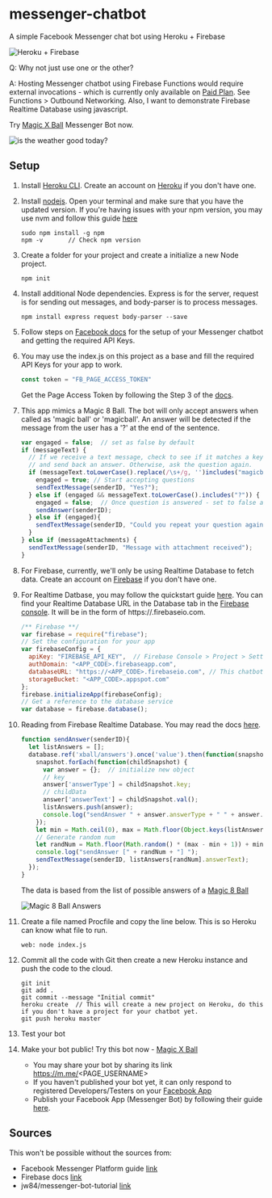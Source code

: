 # messenger-chatbot
A simple Facebook Messenger chat bot using Heroku + Firebase

![](https://github.com/omatt/messenger-chatbot/blob/master/res/heroku_firebase.png "Heroku + Firebase")

Q: Why not just use one or the other?

A: Hosting Messenger chatbot using Firebase Functions would require external invocations - which is currently only available on [Paid Plan](https://firebase.google.com/pricing/). See Functions > Outbound Networking. Also, I want to demonstrate Firebase Realtime Database using javascript.

Try [Magic X Ball](https://m.me/magicxball) Messenger Bot now.

![](https://github.com/omatt/messenger-chatbot/blob/master/res/sample_chat.PNG "is the weather good today?")

## Setup
1. Install [Heroku CLI](https://devcenter.heroku.com/articles/heroku-cli). Create an account on [Heroku](https://www.heroku.com/) if you don't have one.
2. Install [nodejs](https://nodejs.org/en/download/). Open your terminal and make sure that you have the updated version. If you're having issues with your npm version, you may use nvm and follow this guide [here](https://github.com/creationix/nvm)

    ```
    sudo npm install -g npm 
    npm -v       // Check npm version
    ```
3. Create a folder for your project and create a initialize a new Node project.

    ```
    npm init
    ```
4. Install additional Node dependencies. Express is for the server, request is for sending out messages, and body-parser is to process messages.

    ```
    npm install express request body-parser --save
    ```
5. Follow steps on [Facebook docs](https://developers.facebook.com/docs/messenger-platform/guides/quick-start) for the setup of your Messenger chatbot and getting the required API Keys. 

6. You may use the index.js on this project as a base and fill the required API Keys for your app to work.

    ``` javascript
    const token = "FB_PAGE_ACCESS_TOKEN"
    ```
    Get the Page Access Token by following the Step 3 of the [docs](https://developers.facebook.com/docs/messenger-platform/guides/quick-start).

7. This app mimics a Magic 8 Ball. The bot will only accept answers when called as 'magic ball' or 'magicball'. An answer will be detected if the message from the user has a '?' at the end of the sentence.

    ``` javascript
    var engaged = false;  // set as false by default
    if (messageText) {
      // If we receive a text message, check to see if it matches a keyword
      // and send back an answer. Otherwise, ask the question again.
      if (messageText.toLowerCase().replace(/\s+/g, '')includes("magicball")){
        engaged = true; // Start accepting questions
        sendTextMessage(senderID, "Yes?");
      } else if (engaged && messageText.toLowerCase().includes("?")) {
        engaged = false;  // Once question is answered - set to false again
        sendAnswer(senderID);
      } else if (engaged){
        sendTextMessage(senderID, "Could you repeat your question again?");
      }
    } else if (messageAttachments) {
      sendTextMessage(senderID, "Message with attachment received");
    }
    ```

8. For Firebase, currently, we'll only be using Realtime Database to fetch data. Create an account on [Firebase](https://firebase.google.com/) if you don't have one.

9. For Realtime Datbase, you may follow the quickstart guide [here](https://firebase.google.com/docs/database/web/start). You can find your Realtime Database URL in the Database tab in the [Firebase console](https://console.firebase.google.com). It will be in the form of https://<databaseName>.firebaseio.com.

    ``` javascript
    /** Firebase **/
    var firebase = require("firebase");
    // Set the configuration for your app
    var firebaseConfig = {
      apiKey: "FIREBASE_API_KEY",  // Firebase Console > Project > Settings > Web API Key
      authDomain: "<APP_CODE>.firebaseapp.com",
      databaseURL: "https://<APP_CODE>.firebaseio.com",	// This chatbot only utilizes Firebase RTDB
      storageBucket: "<APP_CODE>.appspot.com"
    };
    firebase.initializeApp(firebaseConfig);
    // Get a reference to the database service
    var database = firebase.database();
    ```
    
10. Reading from Firebase Realtime Database. You may read the docs [here](https://firebase.google.com/docs/database/web/read-and-write#read_data_once).

    ``` javascript
    function sendAnswer(senderID){
      let listAnswers = [];
      database.ref('xball/answers').once('value').then(function(snapshot) {
        snapshot.forEach(function(childSnapshot) {
          var answer = {};	// initialize new object
          // key
          answer['answerType'] = childSnapshot.key;
          // childData
          answer['answerText'] = childSnapshot.val();
          listAnswers.push(answer);
          console.log("sendAnswer " + answer.answerType + " " + answer.answerText);
        });
        let min = Math.ceil(0), max = Math.floor(Object.keys(listAnswers).length);
        // Generate random num
        let randNum = Math.floor(Math.random() * (max - min + 1)) + min;
        console.log("sendAnswer [" + randNum + "] ");
        sendTextMessage(senderID, listAnswers[randNum].answerText);
      });
    }
    ```
    The data is based from the list of possible answers of a [Magic 8 Ball](https://en.wikipedia.org/wiki/Magic_8-Ball)
    
    ![](https://github.com/omatt/messenger-chatbot/blob/master/res/sample_db.png "Magic 8 Ball Answers")
    
11. Create a file named Procfile and copy the line below. This is so Heroku can know what file to run.

    ```
    web: node index.js
    ```
    
12. Commit all the code with Git then create a new Heroku instance and push the code to the cloud.
    
    ```
    git init
    git add .
    git commit --message "Initial commit"
    heroku create  // This will create a new project on Heroku, do this if you don't have a project for your chatbot yet.
    git push heroku master
    ```

13. Test your bot

14. Make your bot public! Try this bot now - [Magic X Ball](https://m.me/magicxball)
    * You may share your bot by sharing its link https://m.me/<PAGE_USERNAME>
    * If you haven't published your bot yet, it can only respond to registered Developers/Testers on your [Facebook App](https://developers.facebook.com/apps/APP_ID/roles/)
    * Publish your Facebook App (Messenger Bot) by following their guide [here](https://developers.facebook.com/docs/messenger-platform/product-overview/launch).

## Sources
This won't be possible without the sources from:
* Facebook Messenger Platform guide [link](https://developers.facebook.com/docs/messenger-platform/guides/quick-start)
* Firebase docs [link](https://firebase.google.com/docs/database/web/start)
* jw84/messenger-bot-tutorial [link](https://github.com/jw84/messenger-bot-tutorial)


